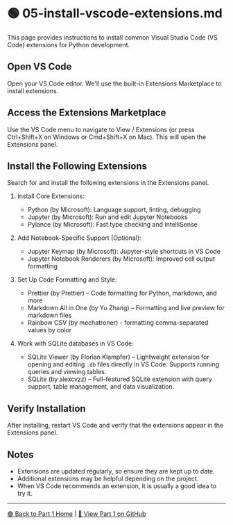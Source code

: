 # 🟢 05-install-vscode-extensions.md

This page provides instructions to install common Visual Studio Code (VS Code) extensions for Python development.

## Open VS Code

Open your VS Code editor. We'll use the built-in Extensions Marketplace to install extensions.

## Access the Extensions Marketplace

Use the VS Code menu to navigate to View / Extensions (or press Ctrl+Shift+X on Windows or Cmd+Shift+X on Mac). This will open the Extensions panel.

## Install the Following Extensions

Search for and install the following extensions in the Extensions panel.

1. Install Core Extensions:
    - Python (by Microsoft): Language support, linting, debugging
    - Jupyter (by Microsoft): Run and edit Jupyter Notebooks
    - Pylance (by Microsoft): Fast type checking and IntelliSense

2. Add Notebook-Specific Support (Optional):
    - Jupyter Keymap (by Microsoft): Jupyter-style shortcuts in VS Code
    - Jupyter Notebook Renderers (by Microsoft): Improved cell output formatting

3. Set Up Code Formatting and Style:
    - Prettier (by Prettier) – Code formatting for Python, markdown, and more
    - Markdown All in One (by Yu Zhang) – Formatting and live preview for markdown files
    - Rainbow CSV (by mechatroner) - formatting comma-separated values by color

4. Work with SQLite databases in VS Code:
    - SQLite Viewer (by Florian Klampfer) – Lightweight extension for opening and editing `.db` files directly in VS Code. Supports running queries and viewing tables.
    - SQLite (by alexcvzz) – Full-featured SQLite extension with query support, table management, and data visualization.

## Verify Installation

After installing, restart VS Code and verify that the extensions appear in the Extensions panel.

## Notes

- Extensions are updated regularly, so ensure they are kept up to date.
- Additional extensions may be helpful depending on the project.
- When VS Code recommends an extension, it is usually a good idea to try it.

---

[🟢 Back to Part 1 Home](https://denisecase.github.io/pro-analytics-01/01-machine-setup/MACHINE-SETUP.html) | [🔗 View Part 1 on GitHub](https://github.com/denisecase/pro-analytics-01/01-machine-setup/MACHINE-SETUP.md)

